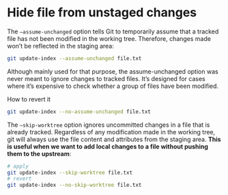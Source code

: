 # Hide file from unstaged changes

The `–assume-unchanged` option tells Git to temporarily assume that a tracked file has not been modified in the working tree. Therefore, changes made won’t be reflected in the staging area:

```bash
git update-index --assume-unchanged file.txt
```

Although mainly used for that purpose, the assume-unchanged option was never meant to ignore changes to tracked files. It’s designed for cases where it’s expensive to check whether a group of files have been modified.

How to revert it

```bash
git update-index --no-assume-unchanged file.txt
```

The `–skip-worktree` option ignores uncommitted changes in a file that is already tracked. Regardless of any modification made in the working tree, git will always use the file content and attributes from the staging area. **This is useful when we want to add local changes to a file without pushing them to the upstream**:

```bash
# apply
git update-index --skip-worktree file.txt
# revert
git update-index --no-skip-worktree file.txt
```

